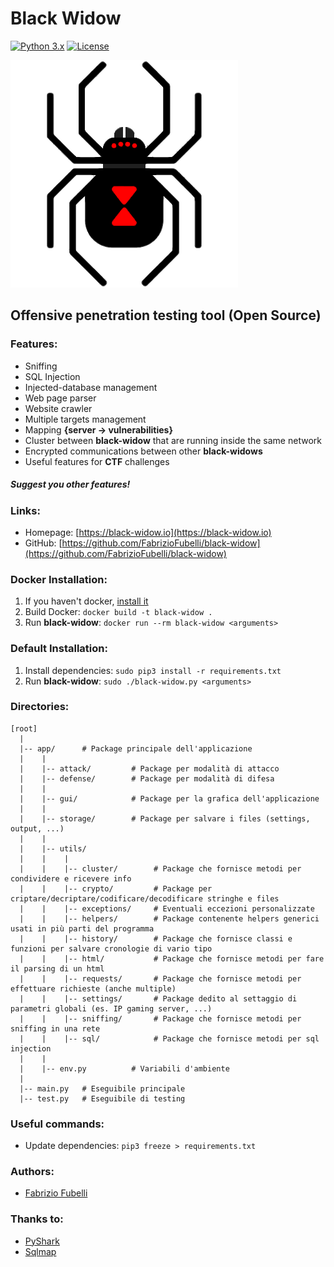 # Black Widow

[![Python 3.x](https://img.shields.io/badge/python-3.x-yellow.svg)](https://www.python.org/) [![License](https://img.shields.io/badge/license-GPLv3-red.svg)](https://raw.githubusercontent.com/FabrizioFubelli/black-widow/master/LICENSE)

![image](resources/black-widow-img.png)


## Offensive penetration testing tool (Open Source)


### Features:
 - Sniffing
 - SQL Injection
 - Injected-database management
 - Web page parser
 - Website crawler
 - Multiple targets management
 - Mapping **{server -> vulnerabilities}**
 - Cluster between **black-widow** that are running inside the same network
 - Encrypted communications between other **black-widows**
 - Useful features for **CTF** challenges

##### Suggest you other features!


### Links:
 - Homepage: [https://black-widow.io](https://black-widow.io)
 - GitHub: [https://github.com/FabrizioFubelli/black-widow](https://github.com/FabrizioFubelli/black-widow)


### Docker Installation:
 1) If you haven't docker, [install it](https://docs.docker.com/install/linux/docker-ce/ubuntu)
 2) Build Docker: `docker build -t black-widow .`
 3) Run **black-widow**: `docker run --rm black-widow <arguments>`


### Default Installation:
 1) Install dependencies: `sudo pip3 install -r requirements.txt`
 2) Run **black-widow**: `sudo ./black-widow.py <arguments>`


### Directories:
```
[root]
  |
  |-- app/      # Package principale dell'applicazione
  |    |
  |    |-- attack/         # Package per modalità di attacco
  |    |-- defense/        # Package per modalità di difesa
  |    |
  |    |-- gui/            # Package per la grafica dell'applicazione
  |    |
  |    |-- storage/        # Package per salvare i files (settings, output, ...)
  |    |
  |    |-- utils/
  |    |    |
  |    |    |-- cluster/        # Package che fornisce metodi per condividere e ricevere info
  |    |    |-- crypto/         # Package per criptare/decriptare/codificare/decodificare stringhe e files
  |    |    |-- exceptions/     # Eventuali eccezioni personalizzate
  |    |    |-- helpers/        # Package contenente helpers generici usati in più parti del programma
  |    |    |-- history/        # Package che fornisce classi e funzioni per salvare cronologie di vario tipo
  |    |    |-- html/           # Package che fornisce metodi per fare il parsing di un html
  |    |    |-- requests/       # Package che fornisce metodi per effettuare richieste (anche multiple)
  |    |    |-- settings/       # Package dedito al settaggio di parametri globali (es. IP gaming server, ...)
  |    |    |-- sniffing/       # Package che fornisce metodi per sniffing in una rete
  |    |    |-- sql/            # Package che fornisce metodi per sql injection
  |    |
  |    |-- env.py          # Variabili d'ambiente
  |
  |-- main.py   # Eseguibile principale
  |-- test.py   # Eseguibile di testing
```


### Useful commands:
 - Update dependencies: `pip3 freeze > requirements.txt`


### Authors:
 -  [Fabrizio Fubelli](https://fabrizio.fubelli.org)
 

### Thanks to:
 - [PyShark](https://github.com/KimiNewt/pyshark)
 - [Sqlmap](https://github.com/sqlmapproject/sqlmap)
